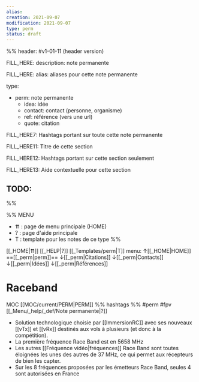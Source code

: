 ```yaml
---
alias:
creation: 2021-09-07
modification: 2021-09-07
type: perm
status: draft
---
```


%%
header: #v1-01-11 (header version)

FILL_HERE:
description: note permanente

FILL_HERE:
alias: aliases pour cette note permanente

type:
- perm: note permanente
  - idea: idée
  - contact: contact (personne, organisme)
  - ref: référence (vers une url)
  - quote: citation

FILL_HERE7:
Hashtags portant sur toute cette note permanente

FILL_HERE11:
Titre de cette section

FILL_HERE12:
Hashtags portant sur cette section seulement

FILL_HERE13:
Aide contextuelle pour cette section

TODO:
- 
%%

%% MENU
- ⇈ : page de menu principale (HOME)
- ? : page d'aide principale
- T : template pour les notes de ce type
%%

[[_HOME|⇈]] [[_HELP|?]] [[_Templates/perm|T]] menu: ↑[[_HOME|HOME]] ==[[_perm|perm]]== ↓[[_perm|Citations]] ↓[[_perm|Contacts]] ↓[[_perm|Idées]] ↓[[_perm|Références]]

# Raceband
MOC [[MOC/current/PERM|PERM]] %% hashtags %% #perm #fpv [[_Menu/_help/_def/Note permanente|?]]

- Solution technologique choisie par [[ImmersionRC]] avec ses nouveaux [[vTx]] et [[vRx]] destinés aux vols à plusieurs (et donc à la compétition). 
- La première fréquence Race Band est en 5658 MHz
- Les autres [[Fréquence vidéo|fréquences]] Race Band sont toutes éloignées les unes des autres de 37 MHz, ce qui permet aux récepteurs de bien les capter.
- Sur les 8 fréquences proposées par les émetteurs Race Band, seules 4 sont autorisées en France